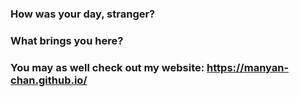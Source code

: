 ### How was your day, stranger? 
### What brings you here? 
### You may as well check out my website: https://manyan-chan.github.io/

